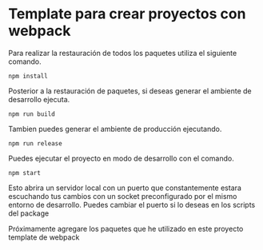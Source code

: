 # Template para crear proyectos con webpack

Para realizar la restauración de todos los paquetes utiliza el siguiente comando.

```
npm install
```

Posterior a la restauración de paquetes, si deseas generar el ambiente de desarrollo ejecuta.

```
npm run build
```

Tambien puedes generar el ambiente de producción  ejecutando.

```
npm run release
```

Puedes ejecutar el proyecto en modo de desarrollo con el comando.

```
npm start
```

Esto abrira un servidor local con un puerto que constantemente estara escuchando tus cambios con un socket preconfigurado por el mismo entorno de desarrollo. Puedes cambiar el puerto si lo deseas en los scripts del package

Próximamente agregare los paquetes que he utilizado en este proyecto template de webpack